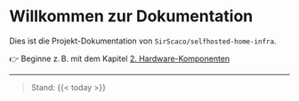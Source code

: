 # Willkommen zur Dokumentation

Dies ist die Projekt-Dokumentation von `SirScaco/selfhosted-home-infra`.

👉 Beginne z. B. mit dem Kapitel [2. Hardware-Komponenten](./Dokumentationen/Netzwerkdokumentation/2.%20Hardware-Komponenten/2.1.%20Hardwareübersicht%20–%20Hostsystem%20(Produktivserver).md)

---
> Stand: {{< today >}}
